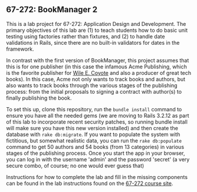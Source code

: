 ## 67-272: BookManager 2 ##

This is a lab project for 67-272: Application Design and Development.  The primary objectives of this lab are (1) to teach students how to do basic unit testing using factories rather than fixtures, and (2) to handle date validations in Rails, since there are no built-in validators for dates in the framework.  

In contrast with the first version of BookManager, this project assumes that this is for one publisher (in this case the infamous Acme Publishing, which is the favorite publisher for [Wile E. Coyote](http://decmod.diegoazeta.org/resources/1-Exercises/Acme-Catalog.jpg) and also a producer of great tech books).  In this case, Acme not only wants to track books and authors, but also wants to track books through the various stages of the publishing process: from the initial proposals to signing a contract with author(s) to finally publishing the book.

To set this up, clone this repository, run the `bundle install` command to ensure you have all the needed gems (we are moving to Rails 3.2.12 as part of this lab to incorporate recent security patches, so running bundle install will make sure you have this new version installed) and then create the database with `rake db:migrate`.  If you want to populate the system with fictitious, but somewhat realistic data, you can run the `rake db:populate` command to get 50 authors and 54 books (from 13 categories) in various stages of the publishing process.  Once you start the app in your browser, you can log in with the username 'admin' and the password 'secret' (a very secure combo, of course; no one would ever guess that)

Instructions for how to complete the lab and fill in the missing components can be found in the lab instructions found on the [67-272 course site](http://cmu-is-272.org/labs/6).